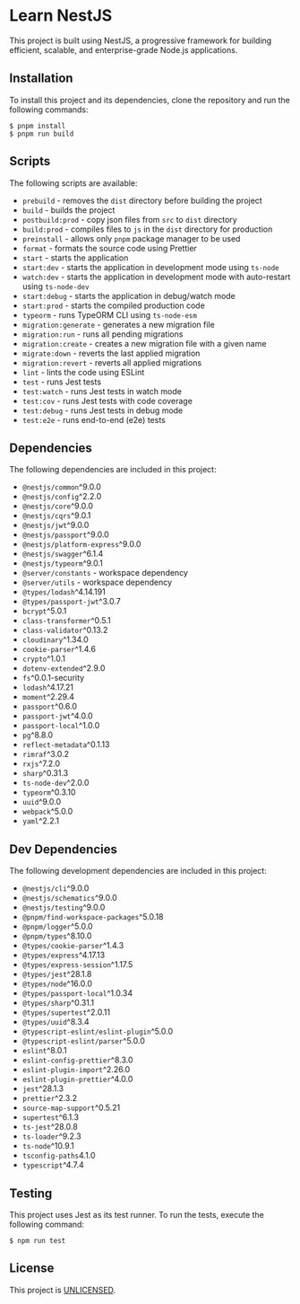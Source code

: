 # Learn NestJS

This project is built using NestJS, a progressive framework for building efficient, scalable, and enterprise-grade Node.js applications. 

## Installation
To install this project and its dependencies, clone the repository and run the following commands:

```
$ pnpm install
$ pnpm run build
```
## Scripts
The following scripts are available:
- `prebuild` - removes the `dist` directory before building the project
- `build` - builds the project
- `postbuild:prod` - copy json files from `src` to `dist` directory
- `build:prod` - compiles files to `js` in the `dist` directory for production
- `preinstall` - allows only `pnpm` package manager to be used
- `format` - formats the source code using Prettier
- `start` - starts the application
- `start:dev` - starts the application in development mode using `ts-node`
- `watch:dev` - starts the application in development mode with auto-restart using `ts-node-dev`
- `start:debug` - starts the application in debug/watch mode
- `start:prod` - starts the compiled production code
- `typeorm` - runs TypeORM CLI using `ts-node-esm`
- `migration:generate` - generates a new migration file
- `migration:run` - runs all pending migrations
- `migration:create` - creates a new migration file with a given name
- `migrate:down` - reverts the last applied migration
- `migration:revert` - reverts all applied migrations
- `lint` - lints the code using ESLint
- `test` - runs Jest tests
- `test:watch` - runs Jest tests in watch mode
- `test:cov` - runs Jest tests with code coverage
- `test:debug` - runs Jest tests in debug mode
- `test:e2e` - runs end-to-end (e2e) tests

## Dependencies
The following dependencies are included in this project:
- `@nestjs/common`^9.0.0
- `@nestjs/config`^2.2.0
- `@nestjs/core`^9.0.0
- `@nestjs/cqrs`^9.0.1
- `@nestjs/jwt`^9.0.0
- `@nestjs/passport`^9.0.0
- `@nestjs/platform-express`^9.0.0
- `@nestjs/swagger`^6.1.4
- `@nestjs/typeorm`^9.0.1
- `@server/constants` - workspace dependency
- `@server/utils` - workspace dependency
- `@types/lodash`^4.14.191
- `@types/passport-jwt`^3.0.7
- `bcrypt`^5.0.1
- `class-transformer`^0.5.1
- `class-validator`^0.13.2
- `cloudinary`^1.34.0
- `cookie-parser`^1.4.6
- `crypto`^1.0.1
- `dotenv-extended`^2.9.0
- `fs`^0.0.1-security
- `lodash`^4.17.21
- `moment`^2.29.4
- `passport`^0.6.0
- `passport-jwt`^4.0.0
- `passport-local`^1.0.0
- `pg`^8.8.0
- `reflect-metadata`^0.1.13
- `rimraf`^3.0.2
- `rxjs`^7.2.0
- `sharp`^0.31.3
- `ts-node-dev`^2.0.0
- `typeorm`^0.3.10
- `uuid`^9.0.0
- `webpack`^5.0.0
- `yaml`^2.2.1

## Dev Dependencies
The following development dependencies are included in this project:
- `@nestjs/cli`^9.0.0
- `@nestjs/schematics`^9.0.0
- `@nestjs/testing`^9.0.0
- `@pnpm/find-workspace-packages`^5.0.18
- `@pnpm/logger`^5.0.0
- `@pnpm/types`^8.10.0
- `@types/cookie-parser`^1.4.3
- `@types/express`^4.17.13
- `@types/express-session`^1.17.5
- `@types/jest`^28.1.8
- `@types/node`^16.0.0
- `@types/passport-local`^1.0.34
- `@types/sharp`^0.31.1
- `@types/supertest`^2.0.11
- `@types/uuid`^8.3.4
- `@typescript-eslint/eslint-plugin`^5.0.0
- `@typescript-eslint/parser`^5.0.0
- `eslint`^8.0.1
- `eslint-config-prettier`^8.3.0
- `eslint-plugin-import`^2.26.0
- `eslint-plugin-prettier`^4.0.0
- `jest`^28.1.3
- `prettier`^2.3.2
- `source-map-support`^0.5.21
- `supertest`^6.1.3
- `ts-jest`^28.0.8
- `ts-loader`^9.2.3
- `ts-node`^10.9.1
- `tsconfig-paths`4.1.0
- `typescript`^4.7.4

## Testing
This project uses Jest as its test runner. To run the tests, execute the following command:

```
$ npm run test
```

## License
This project is [UNLICENSED](LICENSE).